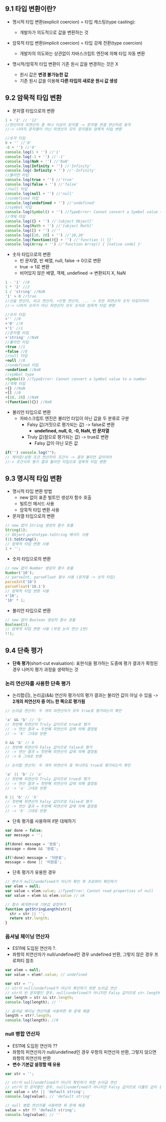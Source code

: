 ## 9.1 타입 변환이란?

- 명시적 타입 변환(explicit coercion) = 타입 캐스팅(type casting):
  - 개발자가 의도적으로 값을 변환하는 것

- 암묵적 타입 변환(implicit coercion) = 타입 강제 전환(type coercion)
  - 개발자의 의도와는 상관없이 자바스크립트 엔진에 의해 타입 자동 변환

- 명시적/암묵적 타입 변환이 기존 원시 값을 변경하는 것은 X
  - 원시 값은 **변경 불가능한 값**
  - 기존 원시 값을 이용해 **다른 타입의 새로운 원시 값 생성**

## 9.2 암묵적 타입 변환

- 문자열 타입으로의 변환

```js
1 + '2' // '12'
//연산자의 피연산자 중 하나 이상이 문자열 -> 문자열 연결 연산자로 동작
//-> 나머지 문자열이 아닌 피연산자 모두 문자열로 암묵적 타입 변환
```

```js
//숫자 타입
0 + '' //'0'
-0 + '') //'0'
console.log(1 + '') //'1'
console.log(-1 + '') //'-1'
console.log(NaN + '') //'NaN'
console.log(Infinity + '') //'Infinity'
console.log(-Infinity + '') //'-Infinity'
//불리언 타입
console.log(true + '') //'true'
console.log(false + '') //'false'
//null 타입
console.log(null + '') //'null'
//undefined 타입
console.log(undefined + '') //'undefined'
//symbol 타입
console.log(Symbol() + '') //TypeError: Cannot convert a Symbol value to a string
//객체 타입
console.log({} + '') //'[object Object]'
console.log(Math + '') //'[object Math]'
console.log([] + '') //''
console.log([10, 20] + '') //'10,20'
console.log(function(){} + '') //'function () {}'
console.log(Array + '') //'function Array() { [native code] }'
```

- 숫자 타입으로의 변환
  - 빈 문자열, 빈 배열, null, false -> 0으로 변환
  - true -> 1로 변환
  - 비어있지 않은 배열, 객체, undefined -> 변환되지 X, NaN

```js
1 - '1' //0
1 * '2' //2
1 / 'string' //NaN
'1' > 0 //true
//산술 연산자, 비교 연산자, +단항 연산자, ... -> 모든 피연산자 숫자 타입이어야
//-> 나머지 숫자가 아닌 피연산자 모두 숫자로 암묵적 타입 변환

//숫자 타입
+'' //0
+'0' //0
+'1' //1
//문자열 타입
+'string' //NaN
//불리언 타입
+true //1
+false //0
//null 타입
+null //0
//undefined 타입
+undefined //NaN
//symbol type
+Symbol() //TypeError: Cannot convert a Symbol value to a number
//객체 타입
+{} //NaN
+[] //0
+[10, 20] //NaN
+(function(){}) //NaN
```

- 불리언 타입으로 변환
  - 자바스크립트 엔진은 불리언 타입이 아닌 값을 두 분류로 구분
    - Falsy 값(거짓으로 평가되는 값) -> false로 변환
      - **undefined, null, 0, -0, NaN, 빈 문자열**
    - Truly 값(참으로 평가되는 값) -> true로 변환
      - Falsy 값이 아닌 모든 값

```js
if('') console.log("");
// 제어문/삼항 조건 연산자의 조건식 -> 결과 불리언 값이어야
//-> 조건식의 평가 결과 불리언 타입으로 암묵적 타입 변환
```

## 9.3 명시적 타입 변환

- 명시적 타입 변환 방법
  - new 없이 표준 빌트인 생성자 함수 호출
  - 빌트인 메서드 사용
  - 암묵적 타입 변환 사용
- 문자열 타입으로의 변환

```js
// new 없이 String 생성자 함수 호출
String(1);
// Object.prototype.toString 메서드 사용
(1).toString();
// 암묵적 타입 변환 사용
1 + '';
```

- 숫자 타입으로의 변환

```js
// new 없이 Number 생성자 함수 호출
Number('10');
// parseInt, parseFloat 함수 사용 (문자열 -> 숫자 타입)
parseInt('10')
parseFloat('10.1')
// 암묵적 타입 변환 사용
+'10';
'10' * 1;
```

- 불리언 타입으로 변환

```js
// new 없이 Boolean 생성자 함수 호출
Boolean(1);
// 암묵적 타입 변환 사용 (부정 논리 연산 2번)
!!1;
```

## 9.4 단축 평가

- **단축 평가**(short-cut evaluation):
표현식을 평가하는 도중에 평가 결과가 확정된 경우 나머지 평가 과정을 생략하는 것

### 논리 연산자를 사용한 단축 평가
  - 논리합(||), 논리곱(&&) 연산자 평가식의 평가 결과는 불리언 값이 아닐 수 있음
  -> **2개의 피연산자 중 어느 한 쪽으로 평가됨**

```js
// 논리곱 연산자: 두 개의 피연산자가 모두 true로 평가되는지 확인

'a' && 'b' // 'b'
// 첫번째 피연산자 Truly 값이므로 true로 평가
// -> 연산 결과 = 두번째 피연산자 값에 의해 결정됨
// -> 'b' 그대로 반환

0 && 'b' // 0
// 첫번째 피연산자 Falsy 값이므로 false로 평가
// -> 연산 결과 = 첫번째 피연산자 값에 의해 결정됨
// -> 0 그대로 반환

// 논리합 연산자: 두 개의 피연산자 중 하나라도 true로 평가되는지 확인

'a' || 'b' // 'a'
// 첫번째 피연산자 Truly 값이므로 true로 평가
// -> 연산 결과 = 첫번째 피연산자 값에 의해 결정됨
// -> 'a' 그대로 반환

0 || 'b' // 'b'
// 첫번째 피연산자 Falsy 값이므로 false로 평가
// -> 연산 결과 = 두번째 피연산자 값에 의해 결정됨
// -> 'b' 그대로 반환
```

- 단축 평가를 사용하여 if문 대체하기
```js
var done = false;
var message = '';

if(done) message = '완료';
message = done && '완료';

if(!done) message = '미완료';
message = done || '미완료';
```
- 단축 평가가 유용한 경우
```js
// 변수가 null/undefined가 아닌지 확인 후 프로퍼티 확인하기
var elem = null;
var value = elem.value; //TypeError: Cannot read properties of null
var value = elem && elem.value // ok

// 함수 배개변수에 기본값 설정하기
function getStringLength(str){
  str = str || '';
  return str.length;
}
```

### 옵셔널 체이닝 연산자
- ES11에 도입된 연산자 ?.
- 좌항의 피연산자가 null/undefined인 경우 undefined 반환, 그렇지 않은 경우 프로퍼티 참조
```js
var elem = null;
var value = elem?.value; // undefined
```
```js
var str = '';
// str이 null/undefined가 아닌지 확인하기 위한 논리곱 연산
// str이 빈 문자열인 경우, null/undefined가 아니지만 Falsy 값이므로 str.length 참조하지 못하게 됨
var length = str && str.length;
console.log(length); // ''

// 옵셔널 체이닝 연산자를 사용하면 위 문제 해결
length = str?.length;
console.log(length); //0
```

### null 병합 연산자

- ES11에 도입된 연산자 ??
- 좌항의 피연산자가 null/undefined인 경우 우항의 피연산자 반환, 그렇지 않으면 좌항의 피연산자 반환
- **변수 기본값 설정할 때 유용**
```js
var str = '';

// str이 null/undefined가 아닌지 확인하기 위한 논리곱 연산
// str이 빈 문자열인 경우, null/undefined가 아니지만 Falsy 값이므로 디폴트 값이 됨
var value = str || 'default string';
console.log(value); // 'default string'

// null 병합 연산자를 사용하면 위 문제 해결
value = str ?? 'default string';
console.log(value); // ''
```